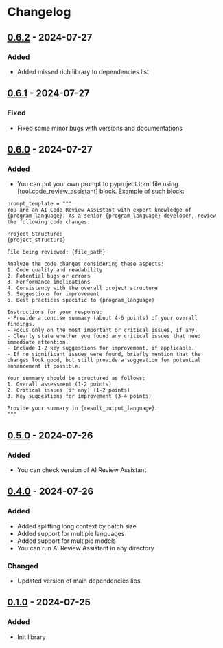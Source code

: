 # Changelog

## [0.6.2] - 2024-07-27
### Added
- Added missed rich library to dependencies list

## [0.6.1] - 2024-07-27
### Fixed
- Fixed some minor bugs with versions and documentations

## [0.6.0] - 2024-07-27
### Added
- You can put your own prompt to pyproject.toml file using [tool.code_review_assistant] block. Example of such block:

```[tool.code_review_assistant]
prompt_template = """
You are an AI Code Review Assistant with expert knowledge of {program_language}. As a senior {program_language} developer, review the following code changes:

Project Structure:
{project_structure}

File being reviewed: {file_path}

Analyze the code changes considering these aspects:
1. Code quality and readability
2. Potential bugs or errors
3. Performance implications
4. Consistency with the overall project structure
5. Suggestions for improvement
6. Best practices specific to {program_language}

Instructions for your response:
- Provide a concise summary (about 4-6 points) of your overall findings.
- Focus only on the most important or critical issues, if any.
- Clearly state whether you found any critical issues that need immediate attention.
- Include 1-2 key suggestions for improvement, if applicable.
- If no significant issues were found, briefly mention that the changes look good, but still provide a suggestion for potential enhancement if possible.

Your summary should be structured as follows:
1. Overall assessment (1-2 points)
2. Critical issues (if any) (1-2 points)
3. Key suggestions for improvement (3-4 points)

Provide your summary in {result_output_language}.
"""
```

## [0.5.0] - 2024-07-26
### Added
- You can check version of AI Review Assistant

## [0.4.0] - 2024-07-26
### Added
- Added splitting long context by batch size
- Added support for multiple languages
- Added support for multiple models
- You can run AI Review Assistant in any directory

### Changed
- Updated version of main dependencies libs

## [0.1.0] - 2024-07-25
### Added
- Init library

[Unreleased]: https://github.com/vvandriichuk/ai-review-assistant/compare/v0.6.2...HEAD
[0.6.2]: https://github.com/vvandriichuk/ai-review-assistant/compare/v0.6.1...v0.6.2
[0.6.1]: https://github.com/vvandriichuk/ai-review-assistant/compare/v0.6.0...v0.6.1
[0.6.0]: https://github.com/vvandriichuk/ai-review-assistant/compare/v0.5.0...v0.6.0
[0.5.0]: https://github.com/vvandriichuk/ai-review-assistant/compare/v0.4.0...v0.5.0
[0.4.0]: https://github.com/vvandriichuk/ai-review-assistant/compare/v0.1.0...v0.4.0
[0.1.0]: https://github.com/vvandriichuk/ai-review-assistant/releases/tag/v0.1.0

